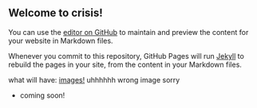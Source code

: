 ## Welcome to crisis!

You can use the [editor on GitHub](https://github.com/bambitheone82112/Crisis-Page/edit/gh-pages/index.md) to maintain and preview the content for your website in Markdown files.

Whenever you commit to this repository, GitHub Pages will run [Jekyll](https://jekyllrb.com/) to rebuild the pages in your site, from the content in your Markdown files.

what will have:
[images!](https://m.gjcdn.net/fireside-post-image/900/15155460-sdeiqnjw-v4.jpg)
uhhhhhh wrong image sorry
- coming soon!
